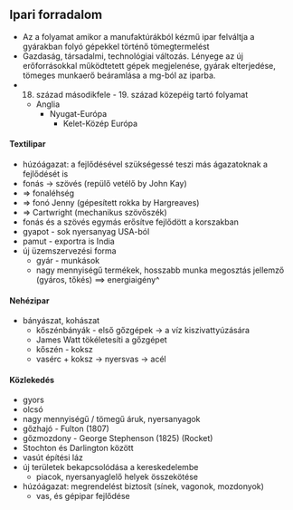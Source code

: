 ## Ipari forradalom
- Az a folyamat amikor a manufaktúrákból kézmű ipar felváltja a gyárakban folyó gépekkel történő tömegtermelést
- Gazdaság, társadalmi, technológiai változás. Lényege az új erőforrásokkal működtetett gépek megjelenése, gyárak elterjedése, tömeges munkaerő beáramlása
a mg-ból az iparba.
- 18. század másodikfele - 19. század közepéig tartó folyamat
	- Anglia
		- Nyugat-Európa
			- Kelet-Közép Európa
#### Textilipar
- húzóágazat: a fejlődésével szükségessé teszi más ágazatoknak a fejlődését is
- fonás -> szövés (repülő vetélő by John Kay)
- => fonaléhség
- => fonó Jenny (gépesített rokka by Hargreaves)
- => Cartwright (mechanikus szövőszék)
- fonás és a szövés egymás erősítve fejlődött a korszakban
- gyapot - sok nyersanyag USA-ból
- pamut - exportra is India
- új üzemszervezési forma
	- gyár - munkások
	- nagy mennyiségű termékek, hosszabb munka megosztás jellemző (gyáros, tőkés) ==> energiaigény^
#### Nehézipar
- bányászat, kohászat
	- kőszénbányák - első gőzgépek -> a víz kiszivattyúzására
	- James Watt tökéletesíti a gőzgépet
	- kőszén - koksz
	- vasérc + koksz -> nyersvas -> acél
#### Közlekedés
- gyors
- olcsó
- nagy mennyiségű / tömegű áruk, nyersanyagok
- gőzhajó - Fulton (1807)
- gőzmozdony - George Stephenson (1825) (Rocket)
- Stochton és Darlington között
- vasút építési láz
- új területek bekapcsolódása a kereskedelembe
	- piacok, nyersanyaglelő helyek összekötése
- húzóágazat: megrendelést biztosít (sínek, vagonok, mozdonyok)
	- vas, és gépipar fejlődése
